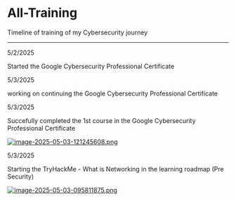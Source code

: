 # All-Training
Timeline of training of my Cybersecurity journey 

---------------------

5/2/2025

Started the Google Cybersecurity Professional Certificate

5/3/2025

working on continuing the Google Cybersecurity Professional Certificate

5/3/2025

Succefully completed the 1st course in the Google Cybersecurity Professional Certificate

[![image-2025-05-03-121245608.png](https://i.postimg.cc/k4Rpgt9c/image-2025-05-03-121245608.png)](https://postimg.cc/bD8T6rZD)

5/3/2025

Starting the TryHackMe - What is Networking in the learning roadmap (Pre Security)

[![image-2025-05-03-095811875.png](https://i.postimg.cc/85HQ9xkQ/image-2025-05-03-095811875.png)](https://postimg.cc/bDsB2C23)

